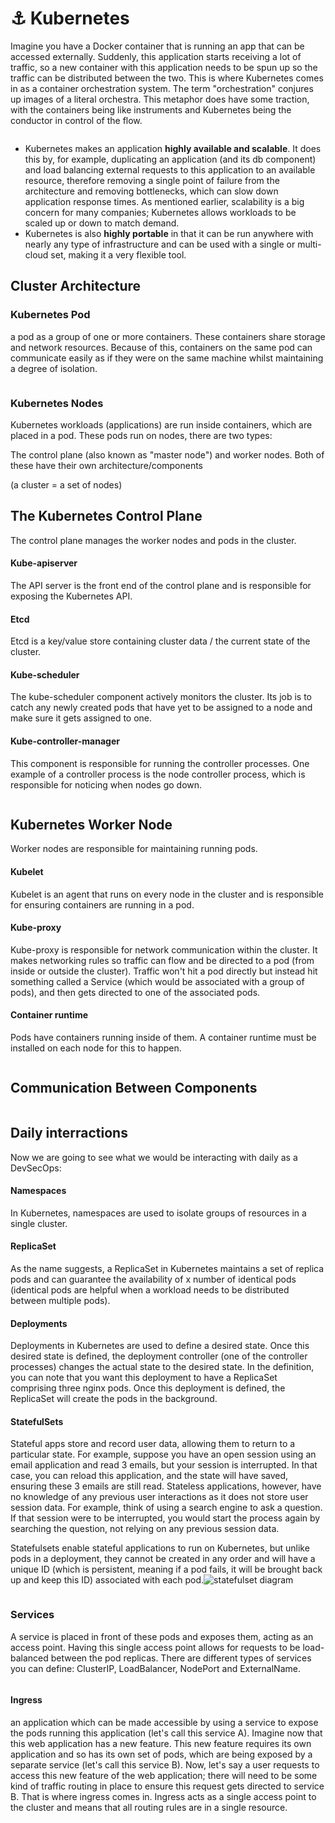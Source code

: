 # ⚓ Kubernetes

Imagine you have a Docker container that is running an app that can be accessed externally. Suddenly, this application starts receiving a lot of traffic, so a new container with this application needs to be spun up so the traffic can be distributed between the two. This is where Kubernetes comes in as a container orchestration system. The term "orchestration" conjures up images of a literal orchestra. This metaphor does have some traction, with the containers being like instruments and Kubernetes being the conductor in control of the flow.&#x20;

<figure><img src="../../../../.gitbook/assets/image (428).png" alt=""><figcaption></figcaption></figure>

* Kubernetes makes an application **highly available and scalable**. It does this by, for example, duplicating an application (and its db component) and load balancing external requests to this application to an available resource, therefore removing a single point of failure from the architecture and removing bottlenecks, which can slow down application response times. As mentioned earlier, scalability is a big concern for many companies; Kubernetes allows workloads to be scaled up or down to match demand.
* Kubernetes is also **highly portable** in that it can be run anywhere with nearly any type of infrastructure and can be used with a single or multi-cloud set, making it a very flexible tool.

## Cluster Architecture

### Kubernetes Pod

a pod as a group of one or more containers. These containers share storage and network resources. Because of this, containers on the same pod can communicate easily as if they were on the same machine whilst maintaining a degree of isolation.

<figure><img src="../../../../.gitbook/assets/image (429).png" alt=""><figcaption></figcaption></figure>

### Kubernetes Nodes

Kubernetes workloads (applications) are run inside containers, which are placed in a pod. These pods run on nodes, there are two types:

The control plane (also known as "master node") and worker nodes. Both of these have their own architecture/components

(a cluster = a set of nodes)

## The Kubernetes Control Plane

The control plane manages the worker nodes and pods in the cluster.

#### Kube-apiserver

The API server is the front end of the control plane and is responsible for exposing the Kubernetes API.

#### Etcd

Etcd is a key/value store containing cluster data / the current state of the cluster.

#### Kube-scheduler

The kube-scheduler component actively monitors the cluster. Its job is to catch any newly created pods that have yet to be assigned to a node and make sure it gets assigned to one.

#### Kube-controller-manager

This component is responsible for running the controller processes.  One example of a controller process is the node controller process, which is responsible for noticing when nodes go down.

<figure><img src="../../../../.gitbook/assets/image (430).png" alt=""><figcaption></figcaption></figure>

## Kubernetes Worker Node

Worker nodes are responsible for maintaining running pods.

#### Kubelet

Kubelet is an agent that runs on every node in the cluster and is responsible for ensuring containers are running in a pod.

#### Kube-proxy

Kube-proxy is responsible for network communication within the cluster. It makes networking rules so traffic can flow and be directed to a pod (from inside or outside the cluster). Traffic won't hit a pod directly but instead hit something called a Service (which would be associated with a group of pods), and then gets directed to one of the associated pods.

#### Container runtime

Pods have containers running inside of them. A container runtime must be installed on each node for this to happen.

<figure><img src="../../../../.gitbook/assets/image (431).png" alt=""><figcaption></figcaption></figure>

## Communication Between Components

<figure><img src="../../../../.gitbook/assets/image (433).png" alt=""><figcaption></figcaption></figure>

## Daily interractions

Now we are going to see what we would be interacting with daily as a DevSecOps:

#### Namespaces

In Kubernetes, namespaces are used to isolate groups of resources in a single cluster.

#### ReplicaSet

As the name suggests, a ReplicaSet in Kubernetes maintains a set of replica pods and can guarantee the availability of x number of identical pods (identical pods are helpful when a workload needs to be distributed between multiple pods).

#### Deployments

Deployments in Kubernetes are used to define a desired state. Once this desired state is defined, the deployment controller (one of the controller processes) changes the actual state to the desired state. In the definition, you can note that you want this deployment to have a ReplicaSet comprising three nginx pods. Once this deployment is defined, the ReplicaSet will create the pods in the background.

#### StatefulSets

Stateful apps store and record user data, allowing them to return to a particular state. For example, suppose you have an open session using an email application and read 3 emails, but your session is interrupted. In that case, you can reload this application, and the state will have saved, ensuring these 3 emails are still read. Stateless applications, however, have no knowledge of any previous user interactions as it does not store user session data. For example, think of using a search engine to ask a question. If that session were to be interrupted, you would start the process again by searching the question, not relying on any previous session data.

Statefulsets enable stateful applications to run on Kubernetes, but unlike pods in a deployment, they cannot be created in any order and will have a unique ID (which is persistent, meaning if a pod fails, it will be brought back up and keep this ID) associated with each pod.![statefulset diagram](https://tryhackme-images.s3.amazonaws.com/user-uploads/6228f0d4ca8e57005149c3e3/room-content/3c0a1d5471d84bd4b86ae3e5a9fefa1f.svg)

<figure><img src="../../../../.gitbook/assets/image (434).png" alt=""><figcaption></figcaption></figure>

### Services

A service is placed in front of these pods and exposes them, acting as an access point. Having this single access point allows for requests to be load-balanced between the pod replicas. There are different types of services you can define: ClusterIP, LoadBalancer, NodePort and ExternalName.

<figure><img src="../../../../.gitbook/assets/image (435).png" alt=""><figcaption></figcaption></figure>

#### Ingress

an application which can be made accessible by using a service to expose the pods running this application (let's call this service A). Imagine now that this web application has a new feature. This new feature requires its own application and so has its own set of pods, which are being exposed by a separate service (let's call this service B). Now, let's say a user requests to access this new feature of the web application; there will need to be some kind of traffic routing in place to ensure this request gets directed to service B. That is where ingress comes in. Ingress acts as a single access point to the cluster and means that all routing rules are in a single resource.

<figure><img src="../../../../.gitbook/assets/image (436).png" alt=""><figcaption></figcaption></figure>
